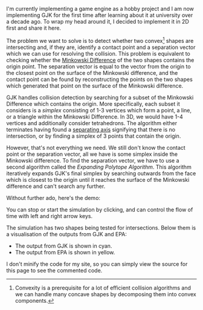I'm currently implementing a game engine as a hobby project and I am now
implementing GJK for the first time after learning about it at university over
a decade ago. To wrap my head around it, I decided to implement it in 2D first
and share it here.

The problem we want to solve is to detect whether two convex[^convex] shapes are
intersecting and, if they are, identify a contact point and a separation vector
which we can use for resolving the collision. This problem is equivalent to
checking whether the [Minkowski Difference][minkowski] of the two shapes
contains the origin point. The separation vector is equal to the vector from the
origin to the closest point on the surface of the Minkowski difference, and the
contact point can be found by reconstructing the points on the two shapes which
generated that point on the surface of the Minkowski difference.

GJK handles collision detection by searching for a subset of the Minkowski
Difference which contains the origin. More specifically, each subset it
considers is a *simplex* consisting of 1-3 vertices which form a point, a line,
or a triangle within the Minkowski Difference. In 3D, we would have 1-4 vertices
and additionally consider tetrahedrons. The algorithm either terminates having
found a [separating axis][axis] signifying that there is no intersection, or by
finding a simplex of 3 points that contain the origin.

However, that's not everything we need. We still don't know the contact point or
the separation vector, all we have is some simplex inside the Minkowski
difference. To find the separation vector, we have to use a second algorithm
called the *Expanding Polytope Algorithm*. This algorithm iteratively expands
GJK's final simplex by searching outwards from the face which is closest to the
origin until it reaches the surface of the Minkowski difference and can't search
any further.

Without further ado, here's the demo:

<script>
  (() => {
    // Functions for vector arithmetic.
    function vec(x, y) { return {x, y} }
    function dot(a, b) { return a.x * b.x + a.y * b.y }
    function neg(v) { return {x: -v.x, y: -v.y} }
    function add(a, b) { return {x: a.x + b.x, y: a.y + b.y} }
    function sub(a, b) { return {x: a.x - b.x, y: a.y - b.y} }
    function mul(v, s) { return {x: v.x * s, y: v.y * s} }
    function rot90(v) { return {x: -v.y, y: v.x} }
    function norm(v) { return mul(v, 1 / Math.sqrt(dot(v, v))) }

    // Generate a regular polygon with the given centre and rotation.
    function regularPolygon(numVertices, center, angle) {
      const result = [];
      const stride = 2 * Math.PI / numVertices;
      for (let i = 0; i < numVertices; i++) {
        const theta = angle + i * stride;
        const c = Math.cos(theta), s = Math.sin(theta);
        result.push({x: center.x + c, y: center.y + s});
      }
      return result;
    }
    const triangle = (c, a) => regularPolygon(3, c, a);
    const pentagon = (c, a) => regularPolygon(5, c, a);

    // Compute the support point for a set of vertices in a given direction.
    function support(vertices, d) {
      let best = vertices[0], bestDot = dot(vertices[0], d);
      for (let i = 1, n = vertices.length; i < n; i++) {
        const x = dot(vertices[i], d);
        if (x > bestDot) {
          bestDot = x;
          best = vertices[i];
        }
      }
      return best;
    }

    // Calculate the support point for the Minkowski difference of two shapes in
    // a given direction.
    const minkowskiSupport = (a, b) => d => {
      const va = support(a, d);
      const vb = support(b, neg(d));
      // The actual support point is `position`, but we also return the support
      // points from the individual shapes as these are needed for calculating
      // the contact point later.
      return {a: va, b: vb, position: sub(va, vb)};
    };

    // Detects whether two objects are intersecting based on a `support`
    // function representing the Minkowski Difference of the two shapes.
    //
    // If the objects are intersecting, returns a triangle consisting of three
    // vertices of the Minkowski Difference and containing the origin. If the
    // objects are not intersecting, returns `null`.
    function gjk(support) {
      let d;
      let simplex;

      {
        // We need a starting point for the initial simplex, as well as a search
        // direction. We can find a starting point by searching for a support
        // point in any arbitrary direction, and we can then search back towards
        // the origin from that point to find a second one.
        const a = support(vec(1, 0));
        const b = support(neg(a.position));
        if (dot(a.position, b.position) > 0) return null;
        const n = rot90(sub(b.position, a.position));
        const forward = dot(a.position, n) < 0;
        d = forward ? n : neg(n);
        // We always orient an edge simplex so that rot90(sub(b, a)) points
        // towards the origin. This saves us from having to check this for each
        // triangle simplex.
        simplex = forward ? [a, b] : [b, a];
      }

      while (true) {
        const [a, b] = simplex;
        const c = support(d);
        // Our search direction `d` is always towards the origin. If we didn't
        // go beyond the origin with the new support point, it means that the
        // origin is outside of the Minkowski difference and we can return.
        if (dot(c.position, d) < 0) return null;

        // Otherwise, we need to update the simplex and search direction. If the
        // triangle contains the origin, we're done. Otherwise, the closest
        // simplex will be one of the triangle's new edges:
        //   * It can't be either `a` or `b` by induction, with the base
        //     case being the line case above and the inductive case being
        //     the two edge cases below.
        //   * It can't be `c` because we passed the origin on the way to
        //     `c` from edge `(a, b)`, making either `(a, c)` or `(b, c)`
        //     closer.
        //   * It can't be the old edge `(a, b)` because we started
        //     searching by moving away from that edge.
        // So, we only have to check edges `(a, c)` and `(b, c)`.
        const ab = sub(b.position, a.position);
        // Calculate the normals for the two edges, facing out of the
        // triangle.
        let acNorm = rot90(sub(c.position, a.position));
        let bcNorm = rot90(sub(b.position, c.position));
        if (dot(c.position, acNorm) < 0) {
          // In front of `(a, c)`.
          simplex = [a, c];
          d = acNorm;
        } else if (dot(c.position, bcNorm) < 0) {
          // In front of `(b, c)`.
          simplex = [c, b];
          d = bcNorm;
        } else {
          // The triangle contains the origin, so there's an intersection.
          return [a, b, c];
        }
      }
    }

    // Given a `support` function representing the Minkowski Difference of two
    // shapes and an `initial` simplex consisting of vertices from the Minkowski
    // Difference and containing the origin, the Expanding Polytope Algorithm
    // finds the collision point and separation vector for the intersection.
    function epa(support, initial) {
      // The algorithm gradually expands a convex polytope (in 2D, this is just
      // a polygon) until it reaches the surface of the Minkowski Difference
      // which is closest to the origin. Initially, we start with the simplex
      // produced by GJK.
      //
      // The representation we're using here is a list of faces. Each face
      // caches its distance from the origin as well as the normal direction
      // facing away from the origin.
      function makeFace(p, q) {
        const normal = norm(rot90(sub(p.position, q.position)));
        return {p, q, normal, distance: dot(q.position, normal)};
      }
      const polytope = [];
      {
        const [a, b, c] = initial;
        for (const [p, q] of [[a, b], [b, c], [c, a]]) {
          polytope.push(makeFace(p, q));
        }
      }
      while (true) {
        // Find the polytope face which is closest to the origin.
        let minFace = 0;
        for (let i = 1; i < polytope.length; i++) {
          if (polytope[i].distance < polytope[minFace].distance) minFace = i;
        }
        const f = polytope[minFace];
        // Search outwards from that face in the direction of the normal. If we
        // don't find anything beyond the face, we're already at the edge of the
        // Minkowski Difference and we can return. Otherwise, we replace the
        // face with new ones formed from the new support point and repeat.
        const v = support(f.normal);
        const d = dot(v.position, f.normal);
        if (d - f.distance < 1e-5) {
          // The new point is (close enough to being) on the surface of the
          // face, so we're done. We can find the separation vector by
          // projecting the origin onto the face, and we can find the contact
          // points by interpolating between the world-space coordinates
          // corresponding to each of the Minkowski Difference vertices.
          const qp = sub(f.p.position, f.q.position);
          const t = dot(f.p.position, qp) / dot(qp, qp);
          const sep = add(mul(f.p.position, 1 - t), mul(f.q.position, t));
          const a = add(mul(f.p.a, 1 - t), mul(f.q.a, t));
          const b = add(mul(f.p.b, 1 - t), mul(f.q.b, t));
          return {polytope, a, b, sep};
        }
        // Otherwise, we need to update the polytope. In 2D, we can simply
        // replace one edge with two.
        polytope[minFace] = makeFace(f.p, v);
        polytope.push(makeFace(v, f.q));
      }
    }

    const canvas = document.createElement('canvas');
    canvas.style.width = '100%';
    canvas.width = 1024;
    canvas.height = 640;
    document.currentScript.parentElement.insertBefore(
        canvas, document.currentScript);
    const context = canvas.getContext('2d');

    function trace(vertices) {
      const last = vertices[vertices.length - 1];
      context.moveTo(last.x, last.y);
      for (const v of vertices) {
        context.lineTo(v.x, v.y);
      }
    }

    const a = pentagon(vec(0, -3), 0);
    let t = 5.6;  // Chosen to be an interesting intersection.
    let rate = 0;
    function tick(dt) {
      t += rate * dt;
      window.t = t;
      const b = triangle(vec(2 * Math.sin(t), -3), Math.sqrt(2) * t);
      const s = minkowskiSupport(a, b);
      const collision = gjk(s);

      context.clearRect(0, 0, canvas.width, canvas.height);
      context.save();
        // Zoom the canvas in on the demo.
        context.translate(0.5 * canvas.width, 0.5 * canvas.height);
        const scale = 0.1 * canvas.width;
        context.lineWidth = 1 / scale;
        context.scale(scale, scale);
        context.translate(0, 1);

        // Draw the objects.
        context.strokeStyle = collision ? '#0f0' : '#f00';
        context.beginPath();
          trace(a);
          trace(b);
        context.stroke();

        if (collision) {
          // Draw the collision simplex in cyan.
          context.strokeStyle = '#0ff';
          context.beginPath();
            context.moveTo(0, 0);
            context.arc(0, 0, 0.01, 0, 2 * Math.PI);
            trace(collision.map(v => v.position));
          context.stroke();

          const contact = epa(s, collision);
          // Draw the output of EPA in yellow.
          context.strokeStyle = '#ff0';
          context.beginPath();
            // Draw the final polytope which we explored, which is some subset
            // of the Minkowski Difference which definitely includes the edge
            // of the Minkowski Difference that is closest to the origin.
            for (const {p, q, normal} of contact.polytope) {
              context.moveTo(p.position.x, p.position.y);
              context.lineTo(q.position.x, q.position.y);
            }

            // Draw the separation vector on the polytope.
            const {a, b, sep} = contact;
            context.moveTo(0, 0);
            context.lineTo(sep.x, sep.y);

            // Draw the contact points on the two shapes, plus a copy of the
            // separation vector between them.
            context.moveTo(a.x + 0.05, a.y);
            context.arc(a.x, a.y, 0.05, 0, 2 * Math.PI);
            context.moveTo(a.x, a.y);
            context.lineTo(b.x, b.y);
            context.moveTo(b.x + 0.05, b.y);
            context.arc(b.x, b.y, 0.05, 0, 2 * Math.PI);
          context.stroke();

          // Draw dotted lines between the two separation vectors.
          context.setLineDash([0.02, 0.1]);
          context.beginPath();
            context.moveTo(a.x, a.y);
            context.lineTo(sep.x, sep.y);
            context.moveTo(0, 0);
            context.lineTo(b.x, b.y);
          context.stroke();
        }
      context.restore();
    }
    const DELTA_TIME = 0.01;
    let timer = 0;
    function updateTimer() {
      if (rate && timer == 0) {
        timer = setInterval(() => tick(DELTA_TIME), 1000 * DELTA_TIME);
      } else if (rate == 0 && timer) {
        clearInterval(timer);
        timer = 0;
      }
    }
    tick(0);

    // Make it so that we can use arrow keys to override the flow of time in the
    // demo, so it is easier to look at a specific point in time.
    addEventListener('keydown', event => {
      switch (event.code) {
        case 'ArrowLeft': rate = -1; break;
        case 'ArrowRight': rate = 1; break;
        default: return;
      }
      updateTimer();
    });
    addEventListener('keyup', event => {
      switch (event.code) {
        case 'ArrowLeft':
        case 'ArrowRight':
          rate = 0;
          break;
        default: return;
      }
      updateTimer();
    });
    // Also allow starting and stopping time by clicking.
    canvas.addEventListener('mousedown', event => {
      rate = rate ? 0 : 1;
      updateTimer();
    });
  })();
</script>

You can stop or start the simulation by clicking, and can control the flow of
time with left and right arrow keys.

The simulation has two shapes being tested for intersections. Below them is
a visualisation of the outputs from GJK and EPA:

  * The output from GJK is shown in cyan.
  * The output from EPA is shown in yellow.

I don't minify the code for my site, so you can simply view the source for this
page to see the commented code.

[axis]: https://en.wikipedia.org/w/index.php?title=Separating_axis_theorem
[minkowski]: https://en.wikipedia.org/wiki/Minkowski_addition
[^convex]: Convexity is a prerequisite for a lot of efficient collision
    algorithms and we can handle many concave shapes by decomposing them into
    convex components.

